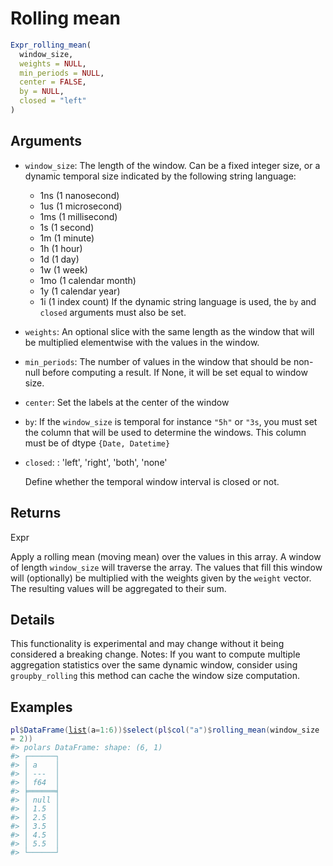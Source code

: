 # Rolling mean

```r
Expr_rolling_mean(
  window_size,
  weights = NULL,
  min_periods = NULL,
  center = FALSE,
  by = NULL,
  closed = "left"
)
```

## Arguments

- `window_size`: The length of the window. Can be a fixed integer size, or a dynamic temporal size indicated by the following string language:
    
     * 1ns (1 nanosecond)
     * 1us (1 microsecond)
     * 1ms (1 millisecond)
     * 1s (1 second)
     * 1m (1 minute)
     * 1h (1 hour)
     * 1d (1 day)
     * 1w (1 week)
     * 1mo (1 calendar month)
     * 1y (1 calendar year)
     * 1i (1 index count) If the dynamic string language is used, the `by` and `closed` arguments must also be set.
- `weights`: An optional slice with the same length as the window that will be multiplied elementwise with the values in the window.
- `min_periods`: The number of values in the window that should be non-null before computing a result. If None, it will be set equal to window size.
- `center`: Set the labels at the center of the window
- `by`: If the `window_size` is temporal for instance `"5h"` or `"3s`, you must set the column that will be used to determine the windows. This column must be of dtype `{Date, Datetime}`
- `closed`: : 'left', 'right', 'both', 'none'
    
    Define whether the temporal window interval is closed or not.

## Returns

Expr

Apply a rolling mean (moving mean) over the values in this array. A window of length `window_size` will traverse the array. The values that fill this window will (optionally) be multiplied with the weights given by the `weight` vector. The resulting values will be aggregated to their sum.

## Details

This functionality is experimental and may change without it being considered a breaking change. Notes: If you want to compute multiple aggregation statistics over the same dynamic window, consider using `groupby_rolling` this method can cache the window size computation.

## Examples

<pre class='r-example'><code><span class='r-in'><span><span class='va'>pl</span><span class='op'>$</span><span class='fu'>DataFrame</span><span class='op'>(</span><span class='fu'><a href='https://rdrr.io/r/base/list.html'>list</a></span><span class='op'>(</span>a<span class='op'>=</span><span class='fl'>1</span><span class='op'>:</span><span class='fl'>6</span><span class='op'>)</span><span class='op'>)</span><span class='op'>$</span><span class='fu'>select</span><span class='op'>(</span><span class='va'>pl</span><span class='op'>$</span><span class='fu'>col</span><span class='op'>(</span><span class='st'>"a"</span><span class='op'>)</span><span class='op'>$</span><span class='fu'>rolling_mean</span><span class='op'>(</span>window_size <span class='op'>=</span> <span class='fl'>2</span><span class='op'>)</span><span class='op'>)</span></span></span>
<span class='r-out co'><span class='r-pr'>#&gt;</span> polars DataFrame: shape: (6, 1)</span>
<span class='r-out co'><span class='r-pr'>#&gt;</span> ┌──────┐</span>
<span class='r-out co'><span class='r-pr'>#&gt;</span> │ a    │</span>
<span class='r-out co'><span class='r-pr'>#&gt;</span> │ ---  │</span>
<span class='r-out co'><span class='r-pr'>#&gt;</span> │ f64  │</span>
<span class='r-out co'><span class='r-pr'>#&gt;</span> ╞══════╡</span>
<span class='r-out co'><span class='r-pr'>#&gt;</span> │ null │</span>
<span class='r-out co'><span class='r-pr'>#&gt;</span> │ 1.5  │</span>
<span class='r-out co'><span class='r-pr'>#&gt;</span> │ 2.5  │</span>
<span class='r-out co'><span class='r-pr'>#&gt;</span> │ 3.5  │</span>
<span class='r-out co'><span class='r-pr'>#&gt;</span> │ 4.5  │</span>
<span class='r-out co'><span class='r-pr'>#&gt;</span> │ 5.5  │</span>
<span class='r-out co'><span class='r-pr'>#&gt;</span> └──────┘</span>
 </code></pre>